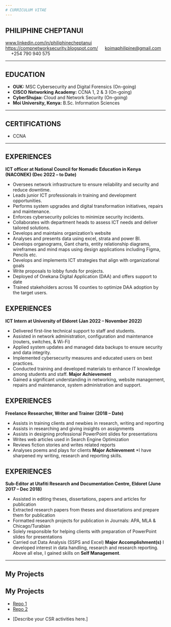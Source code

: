 ```yaml
---
# CURRICULUM VITAE
---
```

## PHILIPHINE CHEPTANUI
www.linkedin.com/in/philiphinecheptanui &emsp;
https://compnetworksecurity.blogspot.com/ &emsp;
koimaphilipine@gmail.com &emsp;
+254 790 940 575

---

## EDUCATION

* **OUK:** MSC Cybersecurity and Digital Forensics (On-going)
* **CISCO Networking Academy:** CCNA 1, 2 & 3 (On-going)
* **CyberShujaa:** Cloud and Network Security (On-going)
* **Moi University, Kenya:** B.Sc. Information Sciences
---
## CERTIFICATIONS
* CCNA 
---
## EXPERIENCES
**ICT officer at National Council for Nomadic Education in Kenya (NACONEK) (Dec 2022 – to Date)**
*	Oversees network infrastructure to ensure reliability and security and reduce downtime.
*	Leads junior ICT professionals in training and development opportunities.
*	Performs system upgrades and digital transformation initiatives, repairs and maintenance.
*	Enforces cybersecurity policies to minimize security incidents.
*	Collaborates with department heads to assess ICT needs and deliver tailored solutions.
*	Develops and maintains organization’s website
*	Analyses and presents data using excel, strata and power BI.
*	Develops organograms, Gant charts, entity relationship diagrams, wireframes and mind maps using design applications including Figma, Pencils etc.
*	Develops and implements ICT strategies that align with organizational goals
*	Write proposals to lobby funds for projects. 
*	Deployed of Onekana Digital Application (DAA) and offers support to date
*	Trained stakeholders across 16 counties to optimize DAA adoption by the target users. 
## EXPERIENCES
**ICT Intern at University of Eldoret (Jan 2022 – November 2022)**
*	Delivered first-line technical support to staff and students.
*	Assisted in network administration, configuration and maintenance (routers, switches, & Wi-Fi)
*	Applied system updates and managed data backups to ensure security and data integrity.
*	Implemented cybersecurity measures and educated users on best practices.
*	Conducted training and developed materials to enhance IT knowledge among students and staff.
**Major Achievement**
*	Gained a significant understanding in networking, website management, repairs and maintenance, system administration and support. 
## EXPERIENCES
**Freelance Researcher, Writer and Trainer (2018 – Date)**
*	Assists in training clients and newbies in research, writing and reporting
*	Assists in researching and giving insights on assignments 
*	Assists in designing professional PowerPoint slides for presentations
*	Writes web articles used in Search Engine Optimization
*	Reviews fiction stories and writes related reports
*	Analyses poems and plays for clients
**Major Achievement**
*I have sharpened my writing, research and reporting skills. 
## EXPERIENCES
**Sub-Editor at Utafiti Research and Documentation Centre, Eldoret (June 2017 – Dec 2018)**
*	Assisted in editing theses, dissertations, papers and articles for publication 
*	Extracted research papers from theses and dissertations and prepare them for publication
*	Formatted research projects for publication in Journals: APA, MLA & Chicago/Turabian
*	Solely responsible for helping clients with preparation of PowerPoint slides for presentations
*	Carried out Data Analysis (SSPS and Excel)
**Major Accomplishment(s)**
 I developed interest in data handling, research and research reporting. Above all else, I gained skills on **Self Management**. 
---

## My Projects
## My Projects
- [Repo 1](https://github.com/username/repo1)
- [Repo 2](https://github.com/username/repo2)
* [Describe your CSR activities here.]
